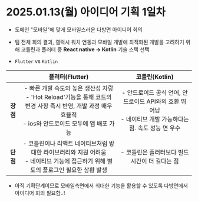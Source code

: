 # 2025.01.13(월) 아이디어 기획 1일차

- 도메인 "모바일"에 맞게 모바일스러운 다방면 아이디어 회의

- 팀 전체 회의 결과, 갤럭시 워치 연동과 모바일 개발에 최적화된 개발을 고려하기 위해 코틀린과 플러터 중 **React native -> Kotlin** 기술 스택 선택

- `Flutter` vs `Kotlin`

||**플러터(Flutter)**|**코틀린(Kotlin)**|
|:--:|:-------------:|:-----------:|
|**장점**| - 빠른 개발 속도와 높은 생산성 자랑 <br> - 'Hot Reload'기능을 통해 코드의 변경 사항 즉시 반영, 개발 과정 매우 효율적 <br> - ios와 안드로이드 모두에 앱 배포 가능| - 안드로이드 공식 언어, 안드로이드 API와의 호환 뛰어남 <br> - 네이티브 개발 가능하다는 점. 속도 성능 면 우수|
|**단점**| - 코틀린이나 리액트 네이티브처럼 방대한 라이브러리와 지원 어려움 <br> - 네이티브 기능에 접근하기 위해 별도의 플로그인 필요한 상황 발생 | - 코틀린은 플러터보다 빌드 시간이 더 길다는 점|


- 아직 기획단계이므로 모바일측면에서 최대한 기능을 활용할 수 있도록 다방면에서 아이디어 회의 필요함..!

